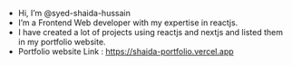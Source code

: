 - Hi, I’m @syed-shaida-hussain
- I’m a Frontend Web developer with my expertise in reactjs.
- I have created a lot of projects using reactjs and nextjs and listed them in my portfolio website.
- Portfolio website Link : https://shaida-portfolio.vercel.app

<!---
syed-shaida-hussain/syed-shaida-hussain is a ✨ special ✨ repository because its `README.md` (this file) appears on your GitHub profile.
You can click the Preview link to take a look at your changes.
--->
